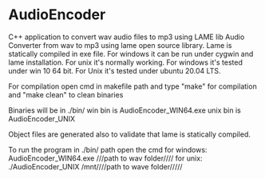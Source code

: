 # AudioEncoder
C++ application to convert wav audio files to mp3 using LAME lib
Audio Converter from wav to mp3 using lame open source library.
Lame is statically compiled in exe file.
For windows it can be run under cygwin and lame installation.
For unix it's normally working.
For windows it's tested under win 10 64 bit.
For Unix it's tested under ubuntu 20.04 LTS.

For compilation open cmd in makefile path and type "make" for compilation and "make clean" to clean binaries

Binaries will be in ./bin/
win bin is AudioEncoder_WIN64.exe 
unix bin is AudioEncoder_UNIX

Object files are generated also to validate that lame is statically compiled.

To run the program
in ./bin/ path open the cmd
for windows: AudioEncoder_WIN64.exe ///path to wav folder////
for unix: ./AudioEncoder_UNIX /mnt////path to wave folder/////
